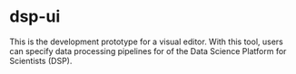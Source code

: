 # dsp-ui
This is the development prototype for a visual editor. With this tool, users can specify data processing pipelines for of the Data Science Platform for Scientists (DSP). 

